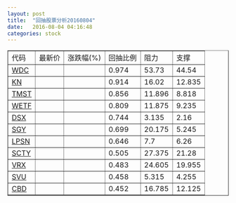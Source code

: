 ```yaml
---
layout: post
title:  "回抽股票分析20160804"
date:   2016-08-04 04:16:48
categories: stock
---
```

<script type="text/javascript">
var stockList = []
stockList.push('gb_wdc');
stockList.push('gb_kn');
stockList.push('gb_tmst');
stockList.push('gb_wetf');
stockList.push('gb_dsx');
stockList.push('gb_sgy');
stockList.push('gb_lpsn');
stockList.push('gb_scty');
stockList.push('gb_vrx');
stockList.push('gb_svu');
stockList.push('gb_cbd');
</script>
<table border="1">
 <tr>
 <td>代码</td>
 <td>最新价</td>
 <td>涨跌幅(%)</td>
 <td>回抽比例</td>
 <td>阻力</td>
 <td>支撑</td>
</tr>
  <tr id="wdc">
  <td><a href="http://stock.finance.sina.com.cn/usstock/quotes/WDC.html" target="_blank">WDC</a></td><td></td><td></td><td>0.974</td><td>53.73</td><td>44.54</td></tr>
  <tr id="kn">
  <td><a href="http://stock.finance.sina.com.cn/usstock/quotes/KN.html" target="_blank">KN</a></td><td></td><td></td><td>0.914</td><td>16.02</td><td>12.835</td></tr>
  <tr id="tmst">
  <td><a href="http://stock.finance.sina.com.cn/usstock/quotes/TMST.html" target="_blank">TMST</a></td><td></td><td></td><td>0.856</td><td>11.896</td><td>8.818</td></tr>
  <tr id="wetf">
  <td><a href="http://stock.finance.sina.com.cn/usstock/quotes/WETF.html" target="_blank">WETF</a></td><td></td><td></td><td>0.809</td><td>11.875</td><td>9.235</td></tr>
  <tr id="dsx">
  <td><a href="http://stock.finance.sina.com.cn/usstock/quotes/DSX.html" target="_blank">DSX</a></td><td></td><td></td><td>0.744</td><td>3.135</td><td>2.16</td></tr>
  <tr id="sgy">
  <td><a href="http://stock.finance.sina.com.cn/usstock/quotes/SGY.html" target="_blank">SGY</a></td><td></td><td></td><td>0.699</td><td>20.175</td><td>5.245</td></tr>
  <tr id="lpsn">
  <td><a href="http://stock.finance.sina.com.cn/usstock/quotes/LPSN.html" target="_blank">LPSN</a></td><td></td><td></td><td>0.646</td><td>7.7</td><td>6.26</td></tr>
  <tr id="scty">
  <td><a href="http://stock.finance.sina.com.cn/usstock/quotes/SCTY.html" target="_blank">SCTY</a></td><td></td><td></td><td>0.505</td><td>27.375</td><td>21.28</td></tr>
  <tr id="vrx">
  <td><a href="http://stock.finance.sina.com.cn/usstock/quotes/VRX.html" target="_blank">VRX</a></td><td></td><td></td><td>0.483</td><td>24.605</td><td>19.955</td></tr>
  <tr id="svu">
  <td><a href="http://stock.finance.sina.com.cn/usstock/quotes/SVU.html" target="_blank">SVU</a></td><td></td><td></td><td>0.458</td><td>5.315</td><td>4.255</td></tr>
  <tr id="cbd">
  <td><a href="http://stock.finance.sina.com.cn/usstock/quotes/CBD.html" target="_blank">CBD</a></td><td></td><td></td><td>0.452</td><td>16.785</td><td>12.125</td></tr>
</table>
